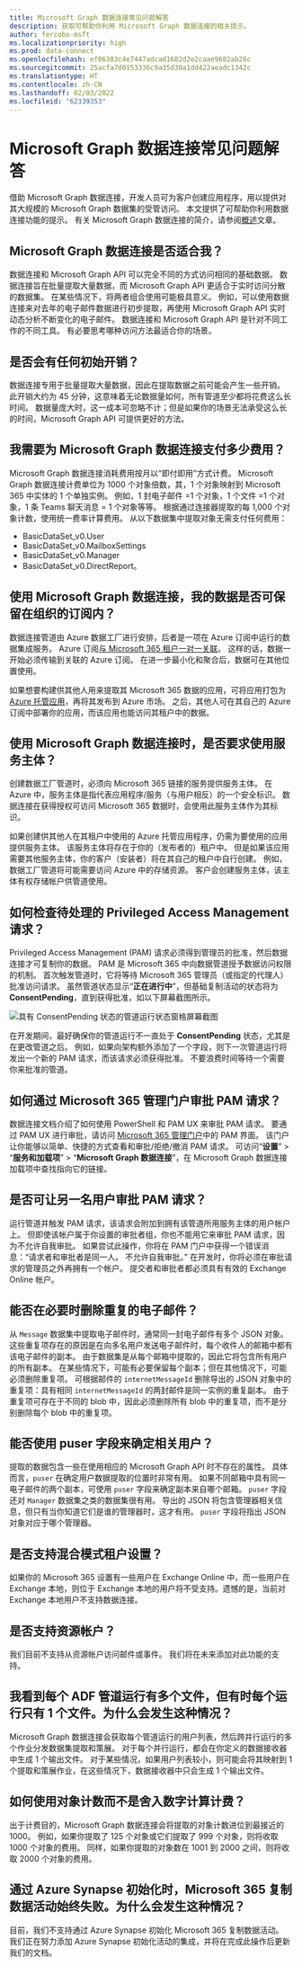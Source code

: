 ```yaml
---
title: Microsoft Graph 数据连接常见问题解答
description: 获取可帮助你利用 Microsoft Graph 数据连接的相关提示。
author: fercobo-msft
ms.localizationpriority: high
ms.prod: data-connect
ms.openlocfilehash: ef06383c4e7447adcad1682d2e2caae9682ab28c
ms.sourcegitcommit: 25acfa7d0153336c9a35d30a1dd422aeadc1342c
ms.translationtype: HT
ms.contentlocale: zh-CN
ms.lasthandoff: 02/03/2022
ms.locfileid: "62339353"
---
```

# <a name="microsoft-graph-data-connect-frequently-asked-questions"></a>Microsoft Graph 数据连接常见问题解答

借助 Microsoft Graph 数据连接，开发人员可为客户创建应用程序，用以提供对其大规模的 Microsoft Graph 数据集的受管访问。 本文提供了可帮助你利用数据连接功能的提示。 有关 Microsoft Graph 数据连接的简介，请参阅[概述](data-connect-concept-overview.md)文章。

## <a name="is-microsoft-graph-data-connect-right-for-me"></a>Microsoft Graph 数据连接是否适合我？

数据连接和 Microsoft Graph API 可以完全不同的方式访问相同的基础数据。 数据连接旨在批量提取大量数据，而 Microsoft Graph API 更适合于实时访问分散的数据集。 在某些情况下，将两者组合使用可能极具意义。 例如，可以使用数据连接来对去年的电子邮件数据进行初步提取，再使用 Microsoft Graph API 实时动态分析不断变化的电子邮件。 数据连接和 Microsoft Graph API 是针对不同工作的不同工具。 有必要思考哪种访问方法最适合你的场景。

## <a name="will-there-be-any-initial-overhead"></a>是否会有任何初始开销？

数据连接专用于批量提取大量数据，因此在提取数据之前可能会产生一些开销。 此开销大约为 45 分钟，这意味着无论数据量如何，所有管道至少都将花费这么长时间。 数据量庞大时，这一成本可忽略不计；但是如果你的场景无法承受这么长的时间，Microsoft Graph API 可提供更好的方法。

## <a name="how-much-do-i-have-to-pay-for-microsoft-graph-data-connect"></a>我需要为 Microsoft Graph 数据连接支付多少费用？

Microsoft Graph 数据连接消耗费用按月以“即付即用”方式计费。 Microsoft Graph 数据连接计费单位为 1000 个对象倍数，其，1 个对象映射到 Microsoft 365 中实体的 1 个单独实例。 例如，1 封电子邮件 =1 个对象，1 个文件 =1 个对象，1 条 Teams 聊天消息 = 1 个对象等等。 根据通过连接器提取的每 1,000 个对象计数，使用统一费率计算费用。 从以下数据集中提取对象无需支付任何费用：

- BasicDataSet_v0.User
- BasicDataSet_v0.MailboxSettings
- BasicDataSet_v0.Manager
- BasicDataSet_v0.DirectReport。

## <a name="is-it-possible-for-my-data-to-stay-within-the-organizations-subscription-with-microsoft-graph-data-connect"></a>使用 Microsoft Graph 数据连接，我的数据是否可保留在组织的订阅内？

数据连接管道由 Azure 数据工厂进行安排，后者是一项在 Azure 订阅中运行的数据集成服务。 Azure 订阅[与 Microsoft 365 租户一对一关联](/azure/active-directory/fundamentals/active-directory-how-subscriptions-associated-directory)。 这样的话，数据一开始必须传输到关联的 Azure 订阅。 在进一步最小化和聚合后，数据可在其他位置使用。

如果想要构建供其他人用来提取其 Microsoft 365 数据的应用，可将应用打包为 [Azure 托管应用](/azure/managed-applications/overview)，再将其发布到 Azure 市场。 之后，其他人可在其自己的 Azure 订阅中部署你的应用，而该应用也能访问其租户中的数据。

## <a name="are-service-principals-required-with-microsoft-graph-data-connect"></a>使用 Microsoft Graph 数据连接时，是否要求使用服务主体？

创建数据工厂管道时，必须向 Microsoft 365 链接的服务提供服务主体。 在 Azure 中，服务主体是指代表应用程序/服务（与用户相反）的一个安全标识。 数据连接在获得授权可访问 Microsoft 365 数据时，会使用此服务主体作为其标识。

如果创建供其他人在其租户中使用的 Azure 托管应用程序，仍需为要使用的应用提供服务主体。 该服务主体将存在于你的（发布者的）租户中。 但是如果该应用需要其他服务主体，你的客户（安装者）将在其自己的租户中自行创建。 例如，数据工厂管道将可能需要访问 Azure 中的存储资源。 客户会创建服务主体，该主体有权存储帐户供管道使用。

## <a name="how-can-i-check-for-pending-privileged-access-management-requests"></a>如何检查待处理的 Privileged Access Management 请求？

Privileged Access Management (PAM) 请求必须得到管理员的批准，然后数据连接才可复制你的数据。 PAM 是 Microsoft 365 中向数据管道授予数据访问权限的机制。 首次触发管道时，它将等待 Microsoft 365 管理员（或指定的代理人）批准访问请求。 虽然管道状态显示“**正在进行中**”，但基础复制活动的状态将为 **ConsentPending**，直到获得批准，如以下屏幕截图所示。

![具有 ConsentPending 状态的管道运行状态窗格屏幕截图](images/data-connect-tips.png)

在开发期间，最好确保你的管道运行不一直处于 **ConsentPending** 状态，尤其是在更改管道之后。 例如，如果向架构额外添加了一个字段，则下一次管道运行将发出一个新的 PAM 请求，而该请求必须获得批准。 不要浪费时间等待一个需要你来批准的管道。

## <a name="how-can-i-approve-pam-requests-via-microsoft-365-admin-portal"></a>如何通过 Microsoft 365 管理门户审批 PAM 请求？

数据连接文档介绍了如何使用 PowerShell 和 PAM UX 来审批 PAM 请求。 要通过 PAM UX 进行审批，请访问 [Microsoft 365 管理门户](https://admin.microsoft.com/Adminportal/Home?source=applauncher#/Settings/PrivilegedAccess)中的 PAM 界面。 该门户让你能够以简单、快捷的方式查看和审批/拒绝/撤消 PAM 请求。 可访问“**设置**” > “**服务和加载项**” > “**Microsoft Graph 数据连接**”，在 Microsoft Graph 数据连接加载项中查找指向它的链接。

## <a name="can-i-have-a-second-user-to-approve-pam-requests"></a>是否可让另一名用户审批 PAM 请求？

运行管道并触发 PAM 请求，该请求会附加到拥有该管道所用服务主体的用户帐户上。 但即使该帐户属于你设置的审批者组，你也不能用它来审批 PAM 请求，因为不允许自我审批。 如果尝试此操作，你将在 PAM 门户中获得一个错误消息：“请求者和审批者是同一人。 不允许自我审批。” 在开发时，你将必须在审批请求的管理员之外再拥有一个帐户。 提交者和审批者都必须具有有效的 Exchange Online 帐户。

## <a name="can-i-deduplicate-emails-when-needed"></a>能否在必要时删除重复的电子邮件？

从 `Message` 数据集中提取电子邮件时，通常同一封电子邮件有多个 JSON 对象。 这些重复项存在的原因是在向多名用户发送电子邮件时，每个收件人的邮箱中都有该电子邮件的副本。 由于数据集是从每个邮箱中提取的，因此它将包含所有用户的所有副本。 在某些情况下，可能有必要保留每个副本；但在其他情况下，可能必须删除重复项。
可根据邮件的 `internetMessageId` 删除导出的 JSON 对象中的重复项：具有相同 `internetMessageId` 的两封邮件是同一实例的重复副本。 由于重复项可存在于不同的 blob 中，因此必须删除所有 blob 中的重复项，而不是分别删除每个 blob 中的重复项。

## <a name="can-i-use-puser-field-to-determine-the-relevant-user"></a>能否使用 puser 字段来确定相关用户？

提取的数据包含一些在使用相应的 Microsoft Graph API 时不存在的属性。 具体而言，`puser` 在确定用户数据提取的位置时非常有用。 如果不同邮箱中具有同一电子邮件的两个副本，可使用 `puser` 字段来确定副本来自哪个邮箱。 `puser` 字段还对 `Manager` 数据集之类的数据集很有用。 导出的 JSON 将包含管理器相关信息，但只有当你知道它们是谁的管理器时，这才有用。 `puser` 字段将指出 JSON 对象对应于哪个管理器。

## <a name="is-hybrid-mode-tenant-setup-supported"></a>是否支持混合模式租户设置？

如果你的 Microsoft 365 设置有一些用户在 Exchange Online 中，而一些用户在 Exchange 本地，则位于 Exchange 本地的用户将不受支持。遗憾的是，当前对 Exchange 本地用户不支持数据连接。

## <a name="are-resource-accounts-supported"></a>是否支持资源帐户？

我们目前不支持从资源帐户访问邮件或事件。 我们将在未来添加对此功能的支持。

## <a name="i-am-seeing-multiple-files-per-adf-pipeline-run-but-sometimes-just-1-file-per-run-why-is-this-happening"></a>我看到每个 ADF 管道运行有多个文件，但有时每个运行只有 1 个文件。为什么会发生这种情况？

Microsoft Graph 数据连接会获取每个管道运行的用户列表，然后跨并行运行的多个作业分发数据集提取和策展。 对于每个并行运行，都会在你定义的数据接收器中生成 1 个输出文件。 对于某些情况，如果用户列表较小，则可能会将其映射到 1 个提取和策展作业，在这些情况下，数据接收器中只会生成 1 个输出文件。

## <a name="how-is-billing-computed-with-the-count-of-objects-is-not-a-round-number"></a>如何使用对象计数而不是舍入数字计算计费？

出于计费目的，Microsoft Graph 数据连接会将提取的对象计数进位到最接近的 1000。 例如，如果你提取了 125 个对象或它们提取了 999 个对象，则将收取 1000 个对象的费用。 同样，如果你提取的对象数在 1001 到 2000 之间，则将收取 2000 个对象的费用。

## <a name="my-microsoft-365-copy-data-activity-is-always-failing-when-initialized-via-azure-synapse-why-is-this-happening"></a>通过 Azure Synapse 初始化时，Microsoft 365 复制数据活动始终失败。为什么会发生这种情况？

目前，我们不支持通过 Azure Synapse 初始化 Microsoft 365 复制数据活动。 我们正在努力添加 Azure Synapse 初始化活动的集成，并将在完成此操作后更新我们的文档。

